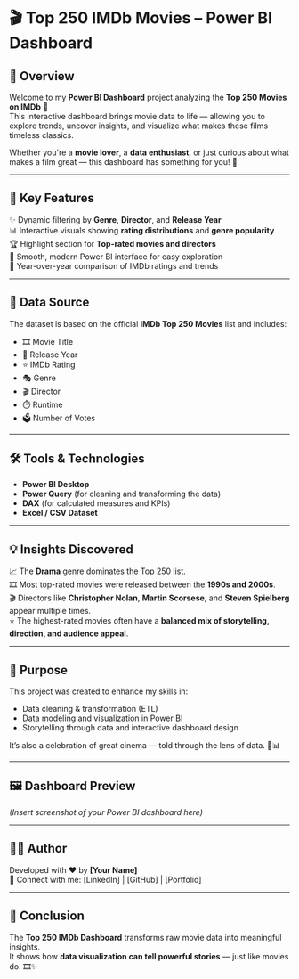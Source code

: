 # 🎬 **Top 250 IMDb Movies – Power BI Dashboard**

## 🌟 Overview  
Welcome to my **Power BI Dashboard** project analyzing the **Top 250 Movies on IMDb** 🎥  
This interactive dashboard brings movie data to life — allowing you to explore trends, uncover insights, and visualize what makes these films timeless classics.  

Whether you're a **movie lover**, a **data enthusiast**, or just curious about what makes a film great — this dashboard has something for you! 🍿  

---

## 🚀 **Key Features**
✨ Dynamic filtering by **Genre**, **Director**, and **Release Year**  
📊 Interactive visuals showing **rating distributions** and **genre popularity**  
🏆 Highlight section for **Top-rated movies and directors**  
🧭 Smooth, modern Power BI interface for easy exploration  
📅 Year-over-year comparison of IMDb ratings and trends  

---

## 📂 **Data Source**
The dataset is based on the official **IMDb Top 250 Movies** list and includes:  
- 🎞️ Movie Title  
- 📅 Release Year  
- ⭐ IMDb Rating  
- 🎭 Genre  
- 🎬 Director  
- ⏱️ Runtime  
- 🗳️ Number of Votes  

---

## 🛠️ **Tools & Technologies**
- **Power BI Desktop**  
- **Power Query** (for cleaning and transforming the data)  
- **DAX** (for calculated measures and KPIs)  
- **Excel / CSV Dataset**  

---

## 💡 **Insights Discovered**
📈 The **Drama** genre dominates the Top 250 list.  
🎞️ Most top-rated movies were released between the **1990s and 2000s**.  
🎬 Directors like **Christopher Nolan**, **Martin Scorsese**, and **Steven Spielberg** appear multiple times.  
⭐ The highest-rated movies often have a **balanced mix of storytelling, direction, and audience appeal**.  

---

## 🎯 **Purpose**
This project was created to enhance my skills in:  
- Data cleaning & transformation (ETL)  
- Data modeling and visualization in Power BI  
- Storytelling through data and interactive dashboard design  

It’s also a celebration of great cinema — told through the lens of data. 🎥📊  

---

## 🖼️ **Dashboard Preview**
*(Insert screenshot of your Power BI dashboard here)*  

---

## 👨‍💻 **Author**
Developed with ❤️ by **[Your Name]**  
📎 Connect with me: [LinkedIn] | [GitHub] | [Portfolio]  

---

## 🏁 **Conclusion**
The **Top 250 IMDb Dashboard** transforms raw movie data into meaningful insights.  
It shows how **data visualization can tell powerful stories** — just like movies do. 🎞️✨  
